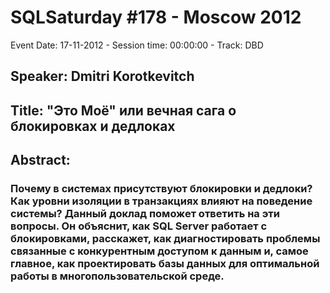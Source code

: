 # SQLSaturday #178 - Moscow 2012
Event Date: 17-11-2012 - Session time: 00:00:00 - Track: DBD
## Speaker: Dmitri Korotkevitch
## Title: "Это Моё" или вечная сага о блокировках и дедлоках
## Abstract:
### Почему в системах присутствуют блокировки и дедлоки? Как уровни изоляции в транзакциях влияют на поведение системы? Данный доклад поможет ответить на эти вопросы. Он объяснит, как SQL Server работает с блокировками, расскажет, как диагностировать проблемы связанные с конкурентным доступом к данным и, самое главное, как проектировать базы данных для оптимальной работы в многопользовательской среде. 

